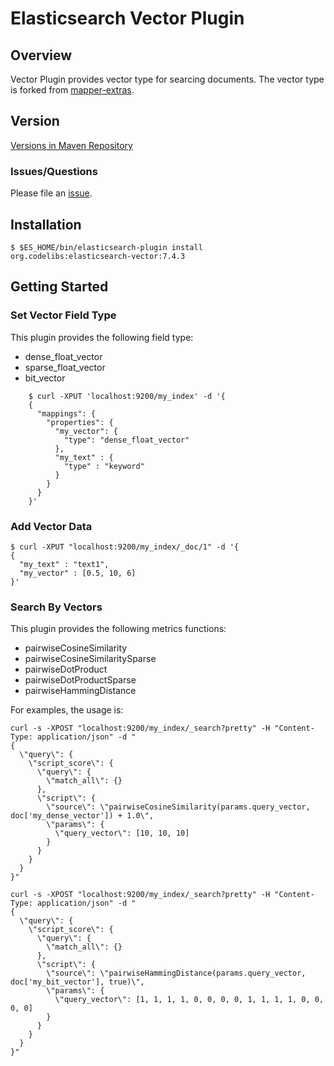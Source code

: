 Elasticsearch Vector Plugin
=======================

## Overview

Vector Plugin provides vector type for searcing documents.
The vector type is forked from [mapper-extras](https://github.com/elastic/elasticsearch/tree/7f3ab4524f8745b03b1e0025a56eb2e2dfe02b7a/modules/mapper-extras).

## Version

[Versions in Maven Repository](http://central.maven.org/maven2/org/codelibs/elasticsearch-vector/)

### Issues/Questions

Please file an [issue](https://github.com/codelibs/elasticsearch-vector/issues "issue").

## Installation

    $ $ES_HOME/bin/elasticsearch-plugin install org.codelibs:elasticsearch-vector:7.4.3

## Getting Started

### Set Vector Field Type

This plugin provides the following field type:

- dense_float_vector
- sparse_float_vector
- bit_vector

```
    $ curl -XPUT 'localhost:9200/my_index' -d '{
    {
      "mappings": {
        "properties": {
          "my_vector": {
            "type": "dense_float_vector"
          },
          "my_text" : {
            "type" : "keyword"
          }
        }
      }
    }'
```

### Add Vector Data

    $ curl -XPUT "localhost:9200/my_index/_doc/1" -d '{
    {
      "my_text" : "text1",
      "my_vector" : [0.5, 10, 6]
    }'

### Search By Vectors

This plugin provides the following metrics functions:

- pairwiseCosineSimilarity
- pairwiseCosineSimilaritySparse
- pairwiseDotProduct
- pairwiseDotProductSparse
- pairwiseHammingDistance

For examples, the usage is:

```
curl -s -XPOST "localhost:9200/my_index/_search?pretty" -H "Content-Type: application/json" -d "
{
  \"query\": {
    \"script_score\": {
      \"query\": {
        \"match_all\": {}
      },
      \"script\": {
        \"source\": \"pairwiseCosineSimilarity(params.query_vector, doc['my_dense_vector']) + 1.0\",
        \"params\": {
          \"query_vector\": [10, 10, 10]
        }
      }
    }
  }
}"
```

```
curl -s -XPOST "localhost:9200/my_index/_search?pretty" -H "Content-Type: application/json" -d "
{
  \"query\": {
    \"script_score\": {
      \"query\": {
        \"match_all\": {}
      },
      \"script\": {
        \"source\": \"pairwiseHammingDistance(params.query_vector, doc['my_bit_vector'], true)\",
        \"params\": {
          \"query_vector\": [1, 1, 1, 1, 0, 0, 0, 0, 1, 1, 1, 1, 0, 0, 0, 0]
        }
      }
    }
  }
}"
```
